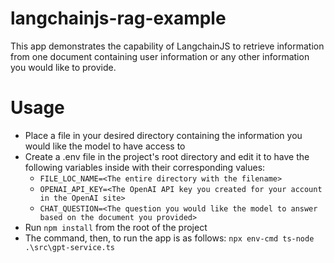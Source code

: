 # langchainjs-rag-example

This app demonstrates the capability of LangchainJS to retrieve information from one document containing user information or any other information you would like to provide.

# Usage

- Place a file in your desired directory containing the information you would like the model to have access to
- Create a .env file in the project's root directory and edit it to have the following variables inside with their corresponding values:
    - ```FILE_LOC_NAME=<The entire directory with the filename>```
    - ```OPENAI_API_KEY=<The OpenAI API key you created for your account in the OpenAI site>```
    - ```CHAT_QUESTION=<The question you would like the model to answer based on the document you provided>```
- Run ```npm install``` from the root of the project
- The command, then, to run the app is as follows:
    ```npx env-cmd ts-node .\src\gpt-service.ts```
